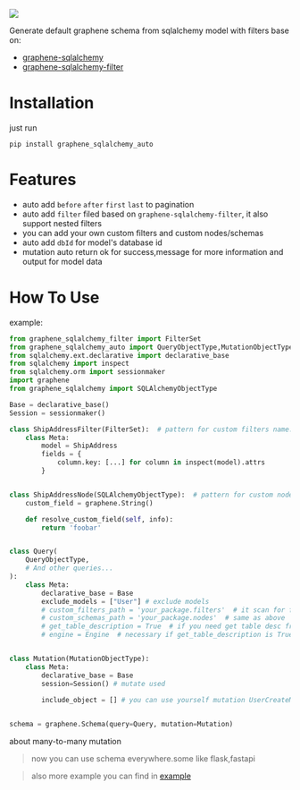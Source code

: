 ![](https://github.com/goodking-bq/graphene-sqlalchemy-auto/workflows/python-publish.yml/badge.svg)

Generate default graphene schema from sqlalchemy model with filters base on:
* [graphene-sqlalchemy](https://github.com/graphql-python/graphene-sqlalchemy.git)
* [graphene-sqlalchemy-filter](https://github.com/art1415926535/graphene-sqlalchemy-filter)

# Installation

just run
```shell script
pip install graphene_sqlalchemy_auto
```
# Features

- auto add `before` `after` `first` `last` to pagination
- auto add `filter` filed based on `graphene-sqlalchemy-filter`, it also support nested filters
- you can add your own custom filters and custom nodes/schemas
- auto add `dbId` for model's database id
- mutation auto return ok for success,message for more information and output for model data


# How To Use
example:
```python
from graphene_sqlalchemy_filter import FilterSet
from graphene_sqlalchemy_auto import QueryObjectType,MutationObjectType
from sqlalchemy.ext.declarative import declarative_base
from sqlalchemy import inspect
from sqlalchemy.orm import sessionmaker
import graphene
from graphene_sqlalchemy import SQLAlchemyObjectType

Base = declarative_base() 
Session = sessionmaker()

class ShipAddressFilter(FilterSet):  # pattern for custom filters name: ModelName + Filter
    class Meta:
        model = ShipAddress
        fields = {
            column.key: [...] for column in inspect(model).attrs
        }


class ShipAddressNode(SQLAlchemyObjectType):  # pattern for custom node name: ModelName + Node
    custom_field = graphene.String()

    def resolve_custom_field(self, info):
        return 'foobar'


class Query(
    QueryObjectType,
    # And other queries...
):
    class Meta:
        declarative_base = Base
        exclude_models = ["User"] # exclude models
        # custom_filters_path = 'your_package.filters'  # it scan for filters and compare filter name and model name 
        # custom_schemas_path = 'your_package.nodes'  # same as above
        # get_table_description = True  # if you need get table desc from existing DB, you also need set Engine 
        # engine = Engine  # necessary if get_table_description is True


class Mutation(MutationObjectType):
    class Meta:
        declarative_base = Base
        session=Session() # mutate used
        
        include_object = [] # you can use yourself mutation UserCreateMutation, UserUpdateMutation


schema = graphene.Schema(query=Query, mutation=Mutation)

```

about many-to-many mutation

>now you can use schema everywhere.some like flask,fastapi

>also more example you can find in [example](https://github.com/goodking-bq/graphene-sqlalchemy-auto/tree/master/example)